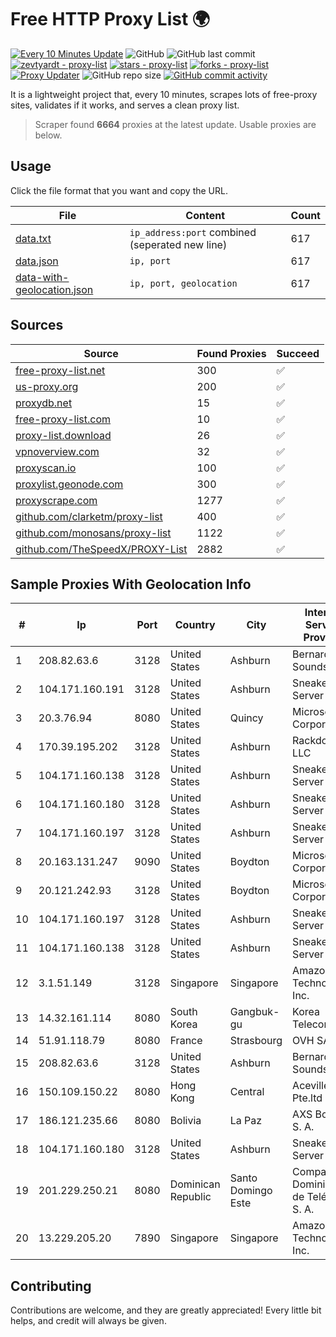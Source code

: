 
# Free HTTP Proxy List 🌍

[![Every 10 Minutes Update](https://github.com/mertguvencli/http-proxy-list/actions/workflows/main.yml/badge.svg?branch=main)](https://github.com/mertguvencli/http-proxy-list/actions/workflows/main.yml)
![GitHub](https://img.shields.io/github/license/mertguvencli/http-proxy-list)
![GitHub last commit](https://img.shields.io/github/last-commit/mertguvencli/http-proxy-list)
[![zevtyardt - proxy-list](https://img.shields.io/static/v1?label=zevtyardt&message=proxy-list&color=blue&logo=github)](https://github.com/zevtyardt/proxy-list "Go to GitHub repo")
[![stars - proxy-list](https://img.shields.io/github/stars/zevtyardt/proxy-list?style=social)](https://github.com/zevtyardt/proxy-list)
[![forks - proxy-list](https://img.shields.io/github/forks/zevtyardt/proxy-list?style=social)](https://github.com/zevtyardt/proxy-list)
[![Proxy Updater](https://github.com/zevtyardt/proxy-list/workflows/Proxy%20Updater/badge.svg)](https://github.com/zevtyardt/proxy-list/actions?query=workflow:"Proxy+Updater")
![GitHub repo size](https://img.shields.io/github/repo-size/zevtyardt/proxy-list)
[![GitHub commit activity](https://img.shields.io/github/commit-activity/m/zevtyardt/proxy-list?logo=commits)](https://github.com/zevtyardt/proxy-list/commits/main)

It is a lightweight project that, every 10 minutes, scrapes lots of free-proxy sites, validates if it works, and serves a clean proxy list.

> Scraper found **6664** proxies at the latest update. Usable proxies are below.

## Usage

Click the file format that you want and copy the URL.

|File|Content|Count|
|----|-------|-----|
|[data.txt](https://raw.githubusercontent.com/mertguvencli/http-proxy-list/main/proxy-list/data.txt)|`ip_address:port` combined (seperated new line)|617|
|[data.json](https://raw.githubusercontent.com/mertguvencli/http-proxy-list/main/proxy-list/data.json)|`ip, port`|617|
|[data-with-geolocation.json](https://raw.githubusercontent.com/mertguvencli/http-proxy-list/main/proxy-list/data-with-geolocation.json)|`ip, port, geolocation`|617|

## Sources

|Source|Found Proxies|Succeed|
|------|-------------|-------|
|[free-proxy-list.net](https://free-proxy-list.net)|300|✅|
|[us-proxy.org](https://www.us-proxy.org)|200|✅|
|[proxydb.net](http://proxydb.net)|15|✅|
|[free-proxy-list.com](https://free-proxy-list.com/?page=&port=&type%5B%5D=http&type%5B%5D=https&up_time=0&search=Search)|10|✅|
|[proxy-list.download](https://www.proxy-list.download/HTTP)|26|✅|
|[vpnoverview.com](https://vpnoverview.com/privacy/anonymous-browsing/free-proxy-servers)|32|✅|
|[proxyscan.io](https://www.proxyscan.io)|100|✅|
|[proxylist.geonode.com](https://proxylist.geonode.com/api/proxy-list?limit=300&page=1&sort_by=lastChecked&sort_type=desc&protocols=http,https)|300|✅|
|[proxyscrape.com](https://api.proxyscrape.com/v2/?request=displayproxies&protocol=http&timeout=10000&country=all&ssl=all&anonymity=all)|1277|✅|
|[github.com/clarketm/proxy-list](https://raw.githubusercontent.com/clarketm/proxy-list/master/proxy-list-raw.txt)|400|✅|
|[github.com/monosans/proxy-list](https://raw.githubusercontent.com/monosans/proxy-list/main/proxies/http.txt)|1122|✅|
|[github.com/TheSpeedX/PROXY-List](https://raw.githubusercontent.com/TheSpeedX/PROXY-List/master/http.txt)|2882|✅|


## Sample Proxies With Geolocation Info

|#|Ip|Port|Country|City|Internet Service Provider|
|-|--|----|-------|----|-------------------------|
|1|208.82.63.6|3128|United States|Ashburn|Bernardi Sounds|
|2|104.171.160.191|3128|United States|Ashburn|Sneaker Server|
|3|20.3.76.94|8080|United States|Quincy|Microsoft Corporation|
|4|170.39.195.202|3128|United States|Ashburn|Rackdog, LLC|
|5|104.171.160.138|3128|United States|Ashburn|Sneaker Server|
|6|104.171.160.180|3128|United States|Ashburn|Sneaker Server|
|7|104.171.160.197|3128|United States|Ashburn|Sneaker Server|
|8|20.163.131.247|9090|United States|Boydton|Microsoft Corporation|
|9|20.121.242.93|3128|United States|Boydton|Microsoft Corporation|
|10|104.171.160.197|3128|United States|Ashburn|Sneaker Server|
|11|104.171.160.138|3128|United States|Ashburn|Sneaker Server|
|12|3.1.51.149|3128|Singapore|Singapore|Amazon Technologies Inc.|
|13|14.32.161.114|8080|South Korea|Gangbuk-gu|Korea Telecom|
|14|51.91.118.79|8080|France|Strasbourg|OVH SAS|
|15|208.82.63.6|3128|United States|Ashburn|Bernardi Sounds|
|16|150.109.150.22|8080|Hong Kong|Central|Aceville Pte.ltd|
|17|186.121.235.66|8080|Bolivia|La Paz|AXS Bolivia S. A.|
|18|104.171.160.180|3128|United States|Ashburn|Sneaker Server|
|19|201.229.250.21|8080|Dominican Republic|Santo Domingo Este|Compañía Dominicana de Teléfonos S. A.|
|20|13.229.205.20|7890|Singapore|Singapore|Amazon Technologies Inc.|



## Contributing

Contributions are welcome, and they are greatly appreciated! Every
little bit helps, and credit will always be given.

